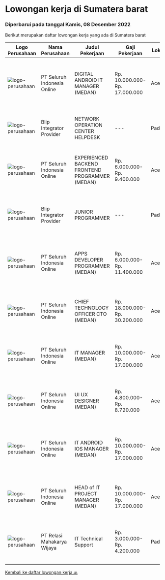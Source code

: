 
  # Lowongan kerja di Sumatera barat

  ### Diperbarui pada tanggal Kamis, 08 Desember 2022

  Berikut merupakan daftar lowongan kerja yang ada di Sumatera barat

  |Logo Perusahaan | Nama Perusahaan | Judul Pekerjaan | Gaji Pekerjaan | Lokasi | Deskripsi | Tanggal diunggah | Pranala |
  | -------------- | --------------- | --------------- | --------- | --------- | -------------- | ------- | ----------- |
  |![logo-perusahaan](https://image-service-cdn.seek.com.au/c768f0670f8f8212da7de609b6af9d0b2e5134cc/ee4dce1061f3f616224767ad58cb2fc751b8d2dc)|PT Seluruh Indonesia Online|DIGITAL ANDROID IT MANAGER (MEDAN)|Rp. 10.000.000-Rp. 17.000.000|Aceh|Memiliki pengalaman leadership sebagai Manager sebelumnya.Extensive Management ANDROID developer neededBack End Engineer1. Memiliki pengalaman dalam...|Rabu, 07 Desember 2022|https://www.jobstreet.co.id/id/job/digital-android-it-manager-medan-4115396?token=0~3e53e6d7-76f1-40ec-a429-9cc2dd7a720d&sectionRank=1&jobId=jobstreet-id-job-4115396|
|![logo-perusahaan](https://i.ibb.co/sqvTCh9/112815900-stock-vector-no-image-available-icon-flat-vector.webp)|Blip Integrator Provider|NETWORK OPERATION CENTER HELPDESK|---|Padang|Kualifikasi : Pendidikan minimal SMK Jurusan TKJ Berpengalaman di bidang multimedia, atau industri IT minimal 2 tahun Menguasai Mikrotik dan Fiber...|Rabu, 07 Desember 2022|https://www.jobstreet.co.id/id/job/network-operation-center-helpdesk-1033985214?token=0~3e53e6d7-76f1-40ec-a429-9cc2dd7a720d&sectionRank=2&jobId=jobstreet-id-job-1033985214|
|![logo-perusahaan](https://image-service-cdn.seek.com.au/c768f0670f8f8212da7de609b6af9d0b2e5134cc/ee4dce1061f3f616224767ad58cb2fc751b8d2dc)|PT Seluruh Indonesia Online|EXPERIENCED BACKEND FRONTEND PROGRAMMER (MEDAN)|Rp. 6.000.000-Rp. 9.400.000|Aceh|Memiliki pengalaman leadership sebagai Manager sebelumnya.Back End Engineer1. Memiliki pengalaman dalam membangun RESTful APIs2. Menguasai bahasa...|Kamis, 01 Desember 2022|https://www.jobstreet.co.id/id/job/experienced-backend-frontend-programmer-medan-4107985?token=0~3e53e6d7-76f1-40ec-a429-9cc2dd7a720d&sectionRank=3&jobId=jobstreet-id-job-4107985|
|![logo-perusahaan](https://i.ibb.co/sqvTCh9/112815900-stock-vector-no-image-available-icon-flat-vector.webp)|Blip Integrator Provider|JUNIOR PROGRAMMER|---|Padang|Kualifikasi : Pendidikan minimal D3, jurursan Teknologi Informasi Berpengalaman di bidang programmer minimal 2 tahun Memiliki Attitude ,komunikasi,...|Rabu, 07 Desember 2022|https://www.jobstreet.co.id/id/job/junior-programmer-1033985321?token=0~3e53e6d7-76f1-40ec-a429-9cc2dd7a720d&sectionRank=4&jobId=jobstreet-id-job-1033985321|
|![logo-perusahaan](https://image-service-cdn.seek.com.au/c768f0670f8f8212da7de609b6af9d0b2e5134cc/ee4dce1061f3f616224767ad58cb2fc751b8d2dc)|PT Seluruh Indonesia Online|APPS DEVELOPER PROGRAMMER (MEDAN)|Rp. 6.000.000-Rp. 11.400.000|Aceh|Semua programmer boleh melamar termasuk junior dan seniorBack End Engineer / front end1. Memiliki pengalaman dalam membangun RESTful APIs2. Menguasai...|Rabu, 30 November 2022|https://www.jobstreet.co.id/id/job/apps-developer-programmer-medan-4127213?token=0~3e53e6d7-76f1-40ec-a429-9cc2dd7a720d&sectionRank=5&jobId=jobstreet-id-job-4127213|
|![logo-perusahaan](https://image-service-cdn.seek.com.au/c768f0670f8f8212da7de609b6af9d0b2e5134cc/ee4dce1061f3f616224767ad58cb2fc751b8d2dc)|PT Seluruh Indonesia Online|CHIEF TECHNOLOGY OFFICER CTO (MEDAN)|Rp. 18.000.000-Rp. 30.200.000|Aceh|Memiliki pengalaman leadership sebagai Manager sebelumnya.Back End Engineer1. Memiliki pengalaman dalam membangun RESTful APIs2. Menguasai bahasa...|Selasa, 29 November 2022|https://www.jobstreet.co.id/id/job/chief-technology-officer-cto-medan-4123979?token=0~3e53e6d7-76f1-40ec-a429-9cc2dd7a720d&sectionRank=6&jobId=jobstreet-id-job-4123979|
|![logo-perusahaan](https://image-service-cdn.seek.com.au/c768f0670f8f8212da7de609b6af9d0b2e5134cc/ee4dce1061f3f616224767ad58cb2fc751b8d2dc)|PT Seluruh Indonesia Online|IT MANAGER (MEDAN)|Rp. 10.000.000-Rp. 17.000.000|Aceh|Memiliki pengalaman leadership sebagai Manager sebelumnya.Back End Engineer1. Memiliki pengalaman dalam membangun RESTful APIs2. Menguasai bahasa...|Minggu, 27 November 2022|https://www.jobstreet.co.id/id/job/it-manager-medan-4111400?token=0~3e53e6d7-76f1-40ec-a429-9cc2dd7a720d&sectionRank=7&jobId=jobstreet-id-job-4111400|
|![logo-perusahaan](https://image-service-cdn.seek.com.au/c768f0670f8f8212da7de609b6af9d0b2e5134cc/ee4dce1061f3f616224767ad58cb2fc751b8d2dc)|PT Seluruh Indonesia Online|UI UX DESIGNER (MEDAN)|Rp. 4.800.000-Rp. 8.720.000|Aceh|# Memiliki pengalaman di atas# Penempatan di kota Medan# Interview di lakukan secara Online dan Offline# Harus melewati tahapan seleksi sesuai sop...|Minggu, 27 November 2022|https://www.jobstreet.co.id/id/job/ui-ux-designer-medan-4111329?token=0~3e53e6d7-76f1-40ec-a429-9cc2dd7a720d&sectionRank=8&jobId=jobstreet-id-job-4111329|
|![logo-perusahaan](https://image-service-cdn.seek.com.au/c768f0670f8f8212da7de609b6af9d0b2e5134cc/ee4dce1061f3f616224767ad58cb2fc751b8d2dc)|PT Seluruh Indonesia Online|IT ANDROID IOS MANAGER (MEDAN)|Rp. 10.000.000-Rp. 17.000.000|Aceh|Memiliki pengalaman leadership sebagai Manager sebelumnya.PENGALAMAN di Android and IOS Manager.Back End Engineer1. Memiliki pengalaman dalam...|Sabtu, 26 November 2022|https://www.jobstreet.co.id/id/job/it-android-ios-manager-medan-4103123?token=0~3e53e6d7-76f1-40ec-a429-9cc2dd7a720d&sectionRank=9&jobId=jobstreet-id-job-4103123|
|![logo-perusahaan](https://image-service-cdn.seek.com.au/c768f0670f8f8212da7de609b6af9d0b2e5134cc/ee4dce1061f3f616224767ad58cb2fc751b8d2dc)|PT Seluruh Indonesia Online|HEAD of IT PROJECT MANAGER  (MEDAN)|Rp. 10.000.000-Rp. 17.000.000|Aceh|Memiliki pengalaman leadership sebagai Manager sebelumnya.Back End Engineer1. Memiliki pengalaman dalam membangun RESTful APIs2. Menguasai bahasa...|Senin, 21 November 2022|https://www.jobstreet.co.id/id/job/head-of-it-project-manager-medan-4103880?token=0~3e53e6d7-76f1-40ec-a429-9cc2dd7a720d&sectionRank=10&jobId=jobstreet-id-job-4103880|
|![logo-perusahaan](https://i.ibb.co/sqvTCh9/112815900-stock-vector-no-image-available-icon-flat-vector.webp)|PT Relasi Mahakarya Wijaya|IT Technical Support|Rp. 3.000.000-Rp. 4.200.000|Padang|Kualifikasi : Pendidikan minimal D3 TI/SI/MI/TJ Memahami Trobleshooting Software &amp; Hardware Memahami pemrograman HTML, PHP, MYsql Menguasai OS...|Rabu, 16 November 2022|https://www.jobstreet.co.id/id/job/it-technical-support-4110759?token=0~3e53e6d7-76f1-40ec-a429-9cc2dd7a720d&sectionRank=11&jobId=jobstreet-id-job-4110759|


  [Kembali ke daftar lowongan kerja 🔙](../README.md#daftar-lowongan-kerja)
  